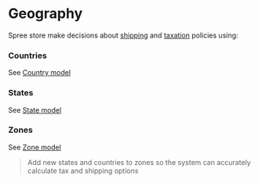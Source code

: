 # Geography

Spree store make decisions about [shipping](shipments) and [taxation](taxation) policies using:

### Countries
See [Country model](../models/Country.md)

### States
See [State model](../models/State.md)

### Zones
See [Zone model](../models/Zone.md)

> Add new states and countries to zones so the system can accurately calculate tax and shipping
options
